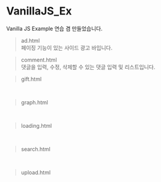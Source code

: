 # VanillaJS_Ex
Vanilla JS Example 연습 겸 만들었습니다.



> ad.html
<br>페이징 기능이 있는 사이드 광고 바입니다.

> comment.html
<br> 댓글을 입력, 수정, 삭제할 수 있는 댓글 입력 및 리스트입니다.

> gift.html
<br>

> graph.html
<br>

> loading.html
<br>


> search.html
<br>


> upload.html
<br>
